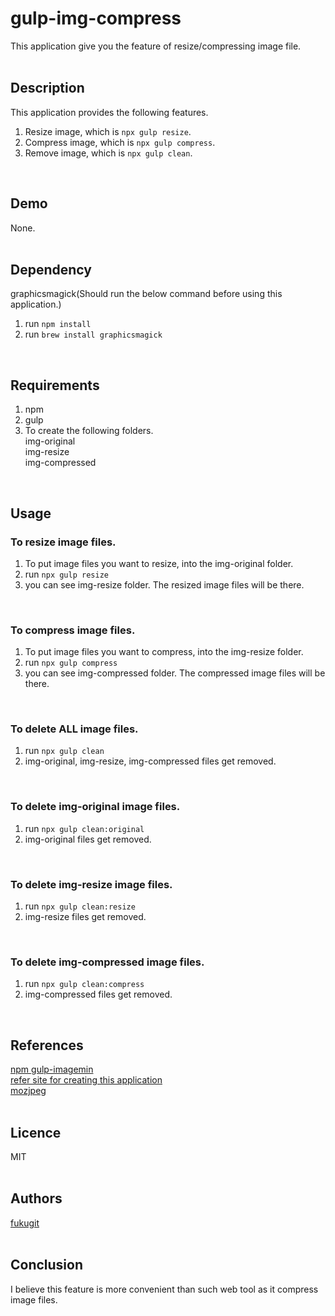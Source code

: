 # gulp-img-compress
This application give you the feature of resize/compressing image file.  
<br/>

## Description
This application provides the following features.  
1. Resize image, which is ``npx gulp resize``.  
2. Compress image, which is ``npx gulp compress``.  
3. Remove image, which is ``npx gulp clean``.  
<br/>

## Demo
None.  
<br/>

## Dependency
graphicsmagick(Should run the below command before using this application.)  
1. run ``npm install``  
2. run ``brew install graphicsmagick``  
<br/>

## Requirements
1. npm  
2. gulp  
3. To create the following folders.  
img-original  
img-resize  
img-compressed  
<br/>

## Usage
### To resize image files.
1. To put image files you want to resize, into the img-original folder.  
2. run ``npx gulp resize``  
3. you can see img-resize folder. The resized image files will be there.
<br/>

### To compress image files.
1. To put image files you want to compress, into the img-resize folder.  
2. run ``npx gulp compress``  
3. you can see img-compressed folder. The compressed image files will be there.
<br/>

### To delete ALL image files.
1. run ``npx gulp clean``  
2. img-original, img-resize, img-compressed files get removed.  
<br/>

### To delete img-original image files.
1. run ``npx gulp clean:original``  
2. img-original files get removed.  
<br/>

### To delete img-resize image files.
1. run ``npx gulp clean:resize``  
2. img-resize files get removed.  
<br/>

### To delete img-compressed image files.
1. run ``npx gulp clean:compress``  
2. img-compressed files get removed.  
<br/>

## References
[npm gulp-imagemin](https://www.npmjs.com/package/gulp-imagemin)  
[refer site for creating this application](http://c-geru.com/as_blind_side/2017/04/gulpcompressedimage.html)  
[mozjpeg](https://github.com/mozilla/mozjpeg)  
<br/>

## Licence
MIT  
<br/>

## Authors
[fukugit](https://github.com/fukugit)  
<br/>

## Conclusion
I believe this feature is more convenient than such web tool as it compress image files.  
